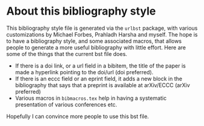 # About this bibliography style

This bibliography style file is generated via the `urlbst` package, with various customizations by Michael Forbes, Prahladh Harsha and myself. The hope is to have a bibliography style, and some associated macros, that allows people to generate a more useful bibliography with little effort. Here are some of the things that the current bst file does. 

 * If there is a doi link, or a url field in a bibitem, the title of the paper is made a hyperlink pointing to the doi/url (doi preferred). 
 * If there is an eccc field or an eprint field, it adds a new block in the bibliography that says that a preprint is available at arXiv/ECCC (arXiv preferred)
 * Various macros in `bibmacros.tex` help in having a systematic presentation of various conferences etc. 

Hopefully I can convince more people to use this bst file. 